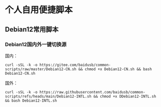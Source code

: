 # 个人自用便捷脚本
## Debian12常用脚本
### Debian12国内外一键切换源
国内：
```
curl -sSL -k -o https://gitee.com/baidusb/common-scripts/raw/master/Debian12-CN.sh && chmod +x Debian12-CN.sh && bash Debian12-CN.sh
```
国外：
```
curl -sSL -k -o https://raw.githubusercontent.com/baidusb/common-scripts/refs/heads/main/Debian12-INTL.sh && chmod +x DDebian12-INTL.sh && bash Debian12-INTL.sh
```
